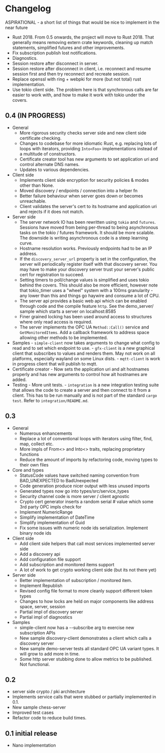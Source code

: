# Changelog

ASPIRATIONAL - a short list of things that would be nice to implement in the near future
  - Rust 2018. From 0.5 onwards, the project will move to Rust 2018. That generally means removing extern crate
    keywords, cleaning up match statements, simplified futures and other improvements. 
  - Fix subscription publish lost notifications.
  - Diagnostics.
  - Session restore after disconnect in server.
  - Session restore after disconnect in client, i.e. reconnect and resume session first and then try reconnect and recreate session.
  - Replace openssl with ring + webpki for more (but not total) rust implementation.
  - Use tokio client side. The problem here is that synchronous calls are far easier to work with, and how to make it
    work with tokio under the covers.

## 0.4 (IN PROGRESS)
  - General
    - More rigorous security checks server side and new client side certificate checking.
    - Changes to codebase for more idiomatic Rust, e.g. replacing lots of loops with iterators, providing
      `Into<Foo>` implementations instead of a multitude of constructors.
    - Certificate creator tool has new arguments to set application uri and control alternate DNS names.
    - Updates to various dependencies.
  - Client side
    - Implements client side encryption for security policies & modes other than None.
    - Moved discovery / endpoints / connection into a helper fn
    - Better failure behaviour when server goes down or becomes unreachable.
    - Client validates the server's cert to its hostname and application uri and rejects if it does not match.
  - Server side
    - The server network IO has been rewritten using `tokio` and `futures`. Sessions have moved from being per-thread 
      to being asynchronous tasks on the tokio / futures framework. It should be more scalable. The downside is writing
      asynchronous code is a steep learning curve.
    - Hostname resolution works. Previously endpoints had to be an IP address.
    - If the `discovery_server_url` property is set in the configuration, the server will periodically
      register itself with that discovery server. You may have to make your discovery server trust your server's 
      public cert for registration to succeed.
    - Setting timers to poll/change values is simplified and uses tokio behind the covers. This should also be more
      efficient, however note that tokio_timer uses a "wheel" system with a 100ms granularity - any lower than this 
      and things go haywire and consume a lot of CPU.
    - The server api provides a basic web api which can be enabled through code and the compile feature `http`.
      See the demo_server/ sample which starts a server on localhost:8585
    - Finer grained locking has been used around access to structures where only read access is required.
    - The server implements the OPC UA `Method::Call()` service and `GetMonitoredItems`. Add a callback framework to 
      address space allowing other methods to be implemented.
   - Samples
    - `simple-client` now takes arguments to change what config to read and to set which endpoint to use.
    - `gfx-client` is a new graphical client that subscribes to values and renders them. May not work on all platforms, 
       especially wayland on some Linux dists.
    - `mqtt-client` is work in progress client that will publish to mqtt.
   - Certificate creator
    - Now sets the application uri and alt hostnames properly and has new arguments to control how alt hostnames are
      added.
   - Testing
    - More unit tests.
    - `integration` is a new integration testing suite that allows the code to create a server and then connect to it
      from a client. This has to be run manually and is not part of the standard `cargo test`. Refer to `integration/README.md`.

## 0.3
  - General
    - Numerous enhancements
    - Replace a lot of conventional loops with iterators using filter, find, map, collect etc.
    - More impls of From<> and Into<> traits, replacing proprietary functions
    - Reduce the amount of imports by refactoring code, moving types to their own files
  - Core and types
    - StatusCode values have switched naming convention from BAD_UNEXPECTED to BadUnexpected 
    - Code generation produce nicer output with less unused imports
    - Generated types now go into types/src/service_types
    - Security channel code is more server / client agnostic
    - Crypto cert generator inserts a random serial # value which some 3rd party OPC impls check for
    - Implement NumericRange
    - Simplify implementation of DateTime
    - Simplify implementation of Guid
    - Fix some issues with numeric node ids serialization. Implement binary node ids
  - Client side
    - Add client side helpers that call most services implemented server side
    - Add a discovery api
    - Add configuration file support
    - Add subscription and monitored items support
    - A lot of work to get crypto working client side (but its not there yet)
  - Server side
    - Better implementation of subscription / monitored item.
    - Implement Republish
    - Revised config file format to more cleanly support different token types
    - Changes to how locks are held on major components like address space, server, session
    - Partial impl of discovery server
    - Partial impl of diagnostics 
  - Samples
    - simple-client now has a --subscribe arg to exercise new subscription APIs
    - New sample discovery-client demonstrates a client which calls a discovery server
    - New sample demo-server tests all standard OPC UA variant types. It will grow to add more in time.
    - Some http server stubbing done to allow metrics to be published. Not functional.
  
## 0.2 
  - server side crypto / pki architecture
  - Implements service calls that were stubbed or partially implemented in 0.1.
  - New sample chess-server
  - Improved test cases
  - Refactor code to reduce build times.
  
## 0.1 initial release 
  - Nano implementation

